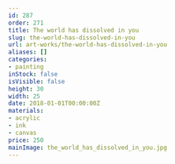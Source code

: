 ```yaml
---
id: 287
order: 271
title: The world has dissolved in you
slug: the-world-has-dissolved-in-you
url: art-works/the-world-has-dissolved-in-you
aliases: []
categories:
- painting
inStock: false
isVisible: false
height: 30
width: 25
date: 2018-01-01T00:00:00Z
materials:
- acrylic
- ink
- canvas
price: 250
mainImage: the_world_has_dissolved_in_you.jpg
---
```

